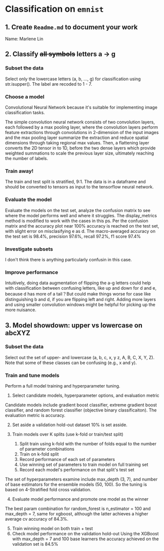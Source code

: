 # Classification on `emnist`

## 1. Create `Readme.md` to document your work

Name: Marlene Lin

## 2. Classify ~~all symbols~~ letters a -> g

### Subset the data

Select only the lowercase letters (a, b, ..., g) for classification using str.isupper(). The label are recoded to 1 - 7.

### Choose a model

Convolutional Neural Network because it's suitable for implementing image classification tasks. 

The simple convolution neural network consists of two convolution layers, each followed by a max pooling layer, where the convolution layers perform feature extractions through convolutions in 2-dimension of the input images and the max pooling layer summarize the extraction and reduce spatial dimensions through taking regional max values. Then, a flattening layer converts the 2D tensor in to 1D, before the two dense layers which provide weighted summations to scale the previous layer size, ultimately reaching the number of labels.

### Train away!

The train and test split is stratified, 9:1. The data is in a dataframe and should be converted to tensors as input to the tensorflow neural network. 

### Evaluate the model

Evaluate the models on the test set, analyze the confusion matrix to see where the model performs well and where it struggles. The display_metrics method is modified to work with the cases in this ps. Per the confusion matrix and the accuracy plot near 100% accuracy is reached on the test set, with slight error on misclasifying e as d. The macro-averaged accuracy on the test set is 98.4%, precision 97.6%, recall 97.2%, f1  score 97.4%

### Investigate subsets

I don't think there is anything particularly confusin in this case. 

### Improve performance

Intuitively, doing data augmentation of flipping the a-g letters could help with classification between confusing letters, like up and down for d and e, because d has more of a tail？But could make things worse for case like distinguishing b and d, if you are flipping left and right. Adding more layers and using smaller convolution windows might be helpful for picking up the more nuisance.

## 3. Model showdown: upper vs lowercase on abcXYZ

### Subset the data

Select out the set of upper- and lowercase (a, b, c, x, y z, A, B, C, X, Y, Z). Note that some of these classes can be confusing (e.g., x and y).

### Train and tune models

Perform a full model training and hyperparameter tuning.

1. Select candidate models, hyperparameter options, and evaluation metric

Candidate models include gradient boost classifier, extreme gradient boost classifier, and random forest classifier (objective binary classificaiton). The evaluation metric is accuracy.

2. Set aside a validation hold-out dataset
10% is set asside. 

3. Train models over K splits (use k-fold or train/test split)
    1. Split train using k-fold with the number of folds equal to the number of parameter combinations
    2. Train on k-fold split
    3. Record performance of each set of parameters
    4. Use winning set of parameters to train model on full training set
    5. Record each model's performance on that split's test set

The set of hyperparameters examine include max_depth (3, 7), and number of base estimators for the ensemble models (50, 100). So the tuning is based on 4-Stratified fold cross validation.

4. Evaluate model performance and promote one model as the winner

The best param combination for random_forest is n_estimator = 100 and max_depth = 7, same for xgboost, although the latter achieves a higher average cv accuracy of 84.3%.


5. Train winning model on both train + test
6. Check model performance on the validation hold-out
Using the XGBoost with max_depth = 7 and 100 base learners the accuracy achieved on the validation set is 84.5%
